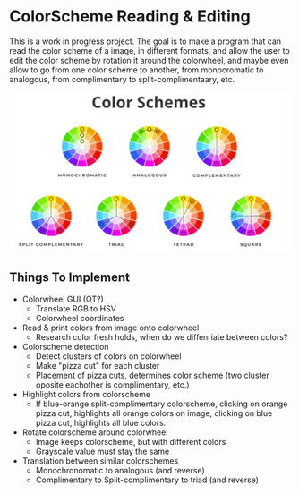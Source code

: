 # ColorScheme Reading & Editing

This is a work in progress project. The goal is to make a program that can read the color scheme of a image, 
in different formats, and allow the user to edit the color scheme by rotation it around the colorwheel, and maybe
even allow to go from one color scheme to another, from monocromatic to analogous, from complimentary to 
split-complimentaary, etc.

<p align="center">
  <img src="colorscheme.png" />
</p>

## Things To Implement
- Colorwheel GUI (QT?)
  - Translate RGB to HSV
  - Colorwheel coordinates
- Read & print colors from image onto colorwheel 
  - Research color fresh holds, when do we diffenriate between colors?
- Colorscheme detection
  - Detect clusters of colors on colorwheel
  - Make "pizza cut" for each cluster
  - Placement of pizza cuts, determines color scheme (two cluster oposite eachother is complimentary, etc.)
- Highlight colors from colorscheme
  - If blue-orange split-complimentary colorscheme, clicking on orange pizza cut, highlights all orange colors on image,
  clicking on blue pizza cut, highlights all blue colors.
- Rotate colorscheme around colorwheel
  - Image keeps colorscheme, but with different colors 
  - Grayscale value must stay the same
- Translation between similar colorschemes 
  - Monochronomatic to analogous (and reverse)
  - Complimentary to Split-complimentary to triad (and reverse)
